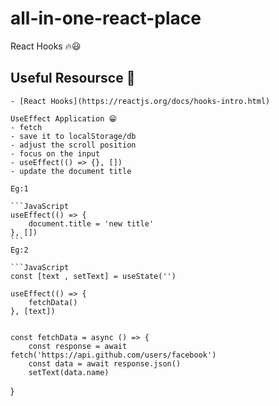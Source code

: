 # all-in-one-react-place

React Hooks 🔥😃

## Useful Resoursce 📗

    - [React Hooks](https://reactjs.org/docs/hooks-intro.html)

    UseEffect Application 😁
    - fetch
    - save it to localStorage/db
    - adjust the scroll position
    - focus on the input
    - useEffect(() => {}, [])
    - update the document title

    Eg:1

    ```JavaScript
    useEffect(() => {
        document.title = 'new title'
    }, [])
    ```
    Eg:2

    ```JavaScript
    const [text , setText] = useState('')

    useEffect(() => {
        fetchData()
    }, [text])


    const fetchData = async () => {
        const response = await fetch('https://api.github.com/users/facebook')
        const data = await response.json()
        setText(data.name)

}

```

```
